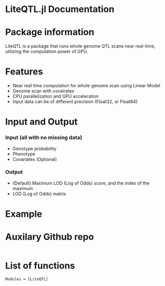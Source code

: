 # LiteQTL.jl Documentation

# Package information
LiteQTL is a package that runs whole genome QTL scans near real-time, utilizing the computation power of GPU. 

# Features
- Near real time computation for whole genome scan using Linear Model
- Genome scan with covairates
- CPU parallelization and GPU acceleration
- Input data can be of different precision (Float32, or Float64)

# Input and Output
### Input (all with no missing data)
- Genotype probability 
- Phenotype
- Covariates (Optional)
### Output 
- (Default) Maximum LOD (Log of Odds) score, and the index of the maximum
- LOD (Log of Odds) matrix

# Example


# Auxilary Github repo

```@index
```

# List of functions
```@autodocs
Modules = [LiteQTL]
```

